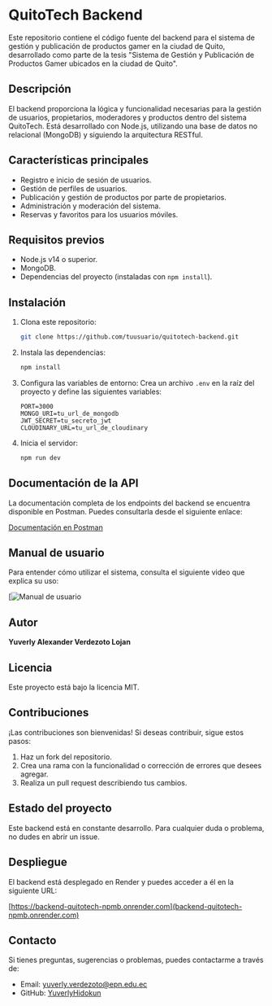 # QuitoTech Backend

Este repositorio contiene el código fuente del backend para el sistema de gestión y publicación de productos gamer en la ciudad de Quito, desarrollado como parte de la tesis "Sistema de Gestión y Publicación de Productos Gamer ubicados en la ciudad de Quito".

## Descripción
El backend proporciona la lógica y funcionalidad necesarias para la gestión de usuarios, propietarios, moderadores y productos dentro del sistema QuitoTech. Está desarrollado con Node.js, utilizando una base de datos no relacional (MongoDB) y siguiendo la arquitectura RESTful.

## Características principales
- Registro e inicio de sesión de usuarios.
- Gestión de perfiles de usuarios.
- Publicación y gestión de productos por parte de propietarios.
- Administración y moderación del sistema.
- Reservas y favoritos para los usuarios móviles.

## Requisitos previos
- Node.js v14 o superior.
- MongoDB.
- Dependencias del proyecto (instaladas con `npm install`).

## Instalación
1. Clona este repositorio:
   ```bash
   git clone https://github.com/tuusuario/quitotech-backend.git
   ```
2. Instala las dependencias:
   ```bash
   npm install
   ```
3. Configura las variables de entorno:
   Crea un archivo `.env` en la raíz del proyecto y define las siguientes variables:
   ```env
   PORT=3000
   MONGO_URI=tu_url_de_mongodb
   JWT_SECRET=tu_secreto_jwt
   CLOUDINARY_URL=tu_url_de_cloudinary
   ```
4. Inicia el servidor:
   ```bash
   npm run dev
   ```

## Documentación de la API
La documentación completa de los endpoints del backend se encuentra disponible en Postman. Puedes consultarla desde el siguiente enlace:

[Documentación en Postman](https://documenter.getpostman.com/view/39967453/2sAYQWJDLa)

## Manual de usuario
Para entender cómo utilizar el sistema, consulta el siguiente video que explica su uso:

[![Manual de usuario](https://www.youtube.com/watch?v=b9xJzr7jLTs)

## Autor
**Yuverly Alexander Verdezoto Lojan**

## Licencia
Este proyecto está bajo la licencia MIT.

## Contribuciones
¡Las contribuciones son bienvenidas! Si deseas contribuir, sigue estos pasos:
1. Haz un fork del repositorio.
2. Crea una rama con la funcionalidad o corrección de errores que desees agregar.
3. Realiza un pull request describiendo tus cambios.

## Estado del proyecto
Este backend está en constante desarrollo. Para cualquier duda o problema, no dudes en abrir un issue.

## Despliegue
El backend está desplegado en Render y puedes acceder a él en la siguiente URL:

[https://backend-quitotech-npmb.onrender.com](backend-quitotech-npmb.onrender.com)

## Contacto
Si tienes preguntas, sugerencias o problemas, puedes contactarme a través de:
- Email: yuverly.verdezoto@epn.edu.ec
- GitHub: [YuverlyHidokun](https://github.com/YuverlyHidokun)
